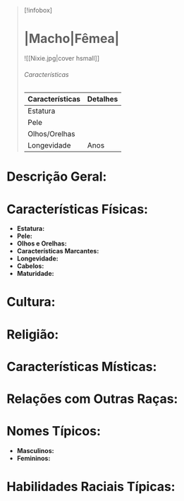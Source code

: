 > [!infobox]
> #  |Macho|Fêmea|
> ![[Nixie.jpg|cover hsmall]]
> ###### Características 
> | Características| Detalhes |
> | ---- | ---- |
> | Estatura| |
> | Pele |  |
> |Olhos/Orelhas |  |
> | Longevidade |  Anos |


# **Descrição Geral:**

# **Características Físicas:**

- **Estatura:**
- **Pele:**
- **Olhos e Orelhas:**
- **Características Marcantes:**
- **Longevidade:**
- **Cabelos:**
- **Maturidade:** 

# **Cultura:**


# **Religião:**


# **Características Místicas:**


# **Relações com Outras Raças:**

# **Nomes Típicos:**

- **Masculinos:**
- **Femininos:**

# **Habilidades Raciais Típicas:**
